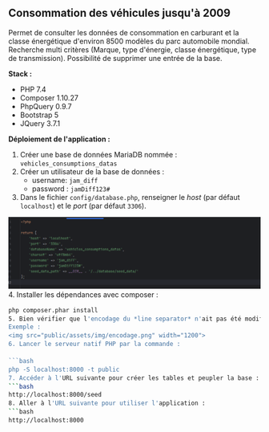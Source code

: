 ## Consommation des véhicules jusqu'à 2009

Permet de consulter les données de consommation en carburant et la classe énergétique d'environ 8500 modèles du parc automobile mondial.
Recherche multi critères (Marque, type d'énergie, classe énergétique, type de transmission).
Possibilité de supprimer une entrée de la base.

**Stack :**
- PHP 7.4
- Composer 1.10.27
- PhpQuery 0.9.7
- Bootstrap 5
- JQuery 3.7.1

**Déploiement de l'application :**

1. Créer une base de données MariaDB nommée : `vehicles_consumptions_datas`
2. Créer un utilisateur de la base de données :
    - username: `jam_diff`
    - password : `jamDiff123#`
3. Dans le fichier `config/database.php`, renseigner le *host* (par défaut `localhost`) et le *port* (par défaut `3306`).
<img src="public/assets/img/database-config.png" width="1200">
4. Installer les dépendances avec composer : 

   ```bash
   php composer.phar install 
5. Bien vérifier que l'encodage du *line separator* n'ait pas été modifié, exemple en **CRLF** (windows) au lieu de **LF** (Unix) par un éditeur ou par Windows si déploiement sous Windows sur les fichiers tous les fichiers **.sql** présents dans le dossier *projet/databases/seed_data/* sinon il y aura une erreur de syntax lors de l'exécution des scripts. 
Exemple :
<img src="public/assets/img/encodage.png" width="1200">
6. Lancer le serveur natif PHP par la commande :

   ```bash
   php -S localhost:8000 -t public
7. Accéder à l'URL suivante pour créer les tables et peupler la base :
   ```bash
   http://localhost:8000/seed 
8. Aller à l'URL suivante pour utiliser l'application :
   ```bash
   http://localhost:8000 